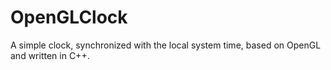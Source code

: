 # OpenGLClock
A simple clock, synchronized with the local system time, based on OpenGL and written in C++.
